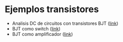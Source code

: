# Ejemplos transistores

* Analisis DC de circuitos con transistores BJT ([link](analisis-dc/))
* BJT como switch ([link](bjt-switch/))
* BJT como amplificador ([link](bjt_amplificador/))
